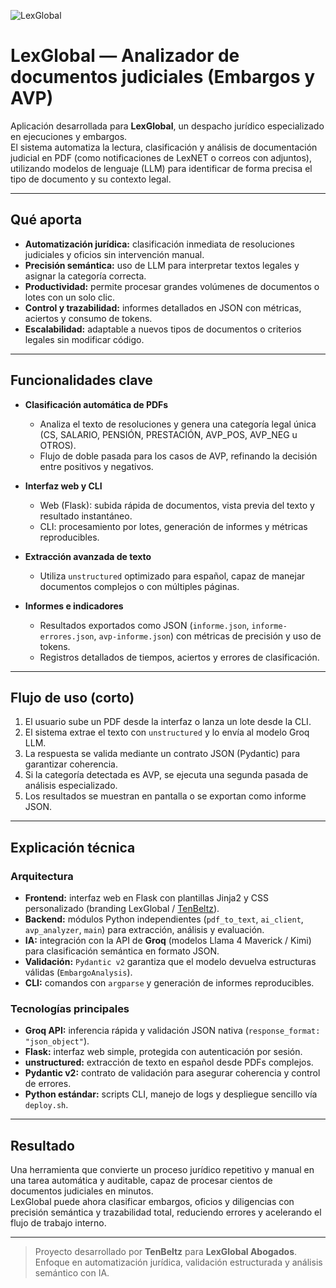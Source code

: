 ![LexGlobal](/projects/lexglobal.png)
# LexGlobal — Analizador de documentos judiciales (Embargos y AVP)

Aplicación desarrollada para **LexGlobal**, un despacho jurídico especializado en ejecuciones y embargos.  
El sistema automatiza la lectura, clasificación y análisis de documentación judicial en PDF (como notificaciones de LexNET o correos con adjuntos), utilizando modelos de lenguaje (LLM) para identificar de forma precisa el tipo de documento y su contexto legal.

---

## Qué aporta
- **Automatización jurídica:** clasificación inmediata de resoluciones judiciales y oficios sin intervención manual.  
- **Precisión semántica:** uso de LLM para interpretar textos legales y asignar la categoría correcta.  
- **Productividad:** permite procesar grandes volúmenes de documentos o lotes con un solo clic.  
- **Control y trazabilidad:** informes detallados en JSON con métricas, aciertos y consumo de tokens.  
- **Escalabilidad:** adaptable a nuevos tipos de documentos o criterios legales sin modificar código.

---

## Funcionalidades clave
- **Clasificación automática de PDFs**
  - Analiza el texto de resoluciones y genera una categoría legal única (CS, SALARIO, PENSIÓN, PRESTACIÓN, AVP_POS, AVP_NEG u OTROS).  
  - Flujo de doble pasada para los casos de AVP, refinando la decisión entre positivos y negativos.  

- **Interfaz web y CLI**
  - Web (Flask): subida rápida de documentos, vista previa del texto y resultado instantáneo.  
  - CLI: procesamiento por lotes, generación de informes y métricas reproducibles.

- **Extracción avanzada de texto**
  - Utiliza `unstructured` optimizado para español, capaz de manejar documentos complejos o con múltiples páginas.

- **Informes e indicadores**
  - Resultados exportados como JSON (`informe.json`, `informe-errores.json`, `avp-informe.json`) con métricas de precisión y uso de tokens.  
  - Registros detallados de tiempos, aciertos y errores de clasificación.

---

## Flujo de uso (corto)
1. El usuario sube un PDF desde la interfaz o lanza un lote desde la CLI.  
2. El sistema extrae el texto con `unstructured` y lo envía al modelo Groq LLM.  
3. La respuesta se valida mediante un contrato JSON (Pydantic) para garantizar coherencia.  
4. Si la categoría detectada es AVP, se ejecuta una segunda pasada de análisis especializado.  
5. Los resultados se muestran en pantalla o se exportan como informe JSON.

---

## Explicación técnica

### Arquitectura
- **Frontend:** interfaz web en Flask con plantillas Jinja2 y CSS personalizado (branding LexGlobal / [TenBeltz](https://tenbeltz.com)).  
- **Backend:** módulos Python independientes (`pdf_to_text`, `ai_client`, `avp_analyzer`, `main`) para extracción, análisis y evaluación.  
- **IA:** integración con la API de **Groq** (modelos Llama 4 Maverick / Kimi) para clasificación semántica en formato JSON.  
- **Validación:** `Pydantic v2` garantiza que el modelo devuelva estructuras válidas (`EmbargoAnalysis`).  
- **CLI:** comandos con `argparse` y generación de informes reproducibles.  

### Tecnologías principales
- **Groq API:** inferencia rápida y validación JSON nativa (`response_format: "json_object"`).  
- **Flask:** interfaz web simple, protegida con autenticación por sesión.  
- **unstructured:** extracción de texto en español desde PDFs complejos.  
- **Pydantic v2:** contrato de validación para asegurar coherencia y control de errores.  
- **Python estándar:** scripts CLI, manejo de logs y despliegue sencillo vía `deploy.sh`.

---

## Resultado
Una herramienta que convierte un proceso jurídico repetitivo y manual en una tarea automática y auditable, capaz de procesar cientos de documentos judiciales en minutos.  
LexGlobal puede ahora clasificar embargos, oficios y diligencias con precisión semántica y trazabilidad total, reduciendo errores y acelerando el flujo de trabajo interno.

---

> Proyecto desarrollado por **TenBeltz** para **LexGlobal Abogados**.  
> Enfoque en automatización jurídica, validación estructurada y análisis semántico con IA.